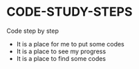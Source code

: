 # CODE-STUDY-STEPS
Code step by step 
- It is a place for me to put some codes
- It is a place to see my progress
- It is a place to find some codes
